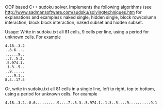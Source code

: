 OOP based C++ sudoku solver.
Implements the following algorithms (see http://www.sadmansoftware.com/sudoku/solvingtechniques.htm for explanations and examples): naked single, hidden single, block row/column interaction, block block interaction, naked subset and hidden subset.

Usage: 
  Write in sudoku.txt all 81 cells, 9 cells per line, using a period for unknown cells. 
    For example 
    
    4.18..3.2
    ..8.6....
    ......9..
    ..7..5.3.
    .5.974.1.
    .1.3..5..
    ..9......
    ....9.1..
    8.3..17.5
    
  Or, write in sudoku.txt all 81 cells in a single line, left to right, top to bottom, using a period for unknown cells.
    For example
    
    4.18..3.2..8.6..........9....7..5.3..5.974.1..1.3..5....9..........9.1..8.3..17.5

